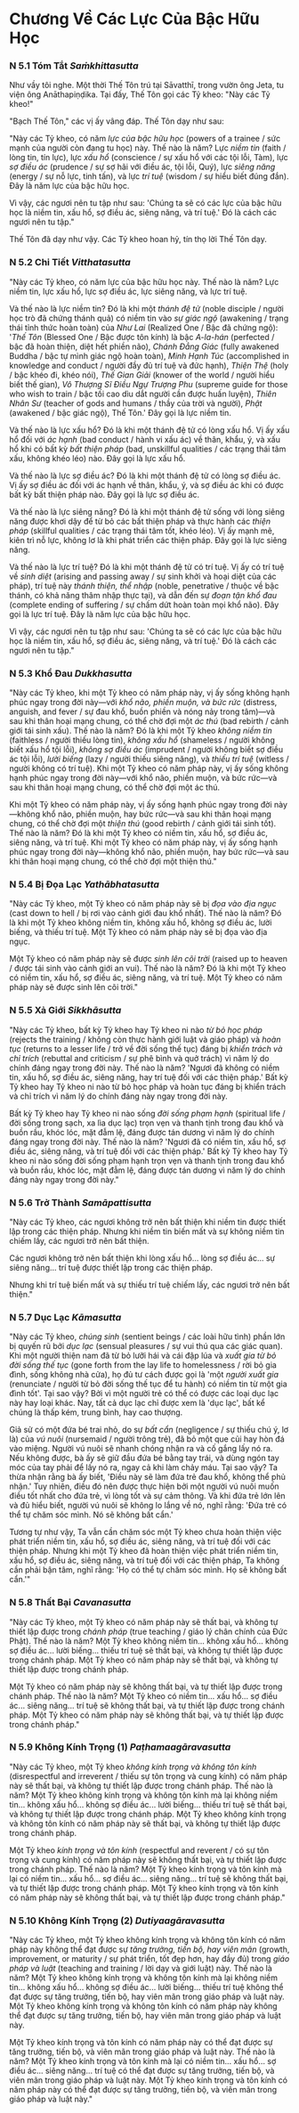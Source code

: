 # Chương Về Các Lực Của Bậc Hữu Học

### N 5.1 Tóm Tắt *Saṁkhittasutta*

Như vầy tôi nghe. Một thời Thế Tôn trú tại
Sāvatthī, trong vườn ông Jeta, tu viện ông Anāthapiṇḍika.
Tại đấy, Thế Tôn gọi các Tỷ kheo: "Này các Tỷ kheo!"

"Bạch Thế Tôn," các vị ấy vâng đáp. Thế Tôn dạy như sau:

"Này các Tỷ kheo, có năm *lực của bậc hữu học* (powers of a trainee / sức mạnh của người còn đang tu học) này. Thế nào là năm?
Lực *niềm tin* (faith / lòng tin, tín lực), lực *xấu hổ* (conscience / sự xấu hổ với các tội lỗi, Tàm), lực *sợ điều ác* (prudence / sự sợ hãi với điều ác, tội lỗi, Quý), lực *siêng năng* (energy / sự nỗ lực, tinh tấn), và lực *trí tuệ* (wisdom / sự hiểu biết đúng đắn). Đây là
năm lực của bậc hữu học.

Vì vậy, các ngươi nên tu tập như sau: 'Chúng ta sẽ có các lực của bậc hữu học là niềm tin, xấu hổ, sợ điều ác, siêng năng, và trí tuệ.' Đó là cách các ngươi nên tu tập."

Thế Tôn đã dạy như vậy. Các Tỷ kheo hoan hỷ, tín thọ lời Thế Tôn dạy.

<!--pg-->
### N 5.2 Chi Tiết *Vitthatasutta*

"Này các Tỷ kheo, có năm lực của bậc hữu học này. Thế nào là năm? Lực niềm tin, lực xấu hổ, lực sợ điều ác, lực siêng năng, và lực trí tuệ.

Và thế nào là lực niềm tin? Đó là khi một *thánh đệ tử* (noble disciple / người học trò đã chứng thánh quả) có niềm tin vào *sự giác ngộ* (awakening / trạng thái tỉnh thức hoàn toàn) của *Như Lai* (Realized One / Bậc đã chứng ngộ): '*Thế Tôn* (Blessed One / Bậc được tôn kính) là bậc *A-la-hán* (perfected / bậc đã hoàn thiện, diệt hết phiền não), *Chánh Đẳng Giác* (fully awakened Buddha / bậc tự mình giác ngộ hoàn toàn), *Minh Hạnh Túc* (accomplished in knowledge and conduct / người đầy đủ trí tuệ và đức hạnh), *Thiện Thệ* (holy / bậc khéo đi, khéo nói), *Thế Gian Giải* (knower of the world / người hiểu biết thế gian), *Vô Thượng Sĩ Điều Ngự Trượng Phu* (supreme guide for those who wish to train / bậc tối cao dìu dắt người cần được huấn luyện), *Thiên Nhân Sư* (teacher of gods and humans / thầy của trời và người), *Phật* (awakened / bậc giác ngộ), Thế Tôn.' Đây gọi là lực niềm tin.

Và thế nào là lực xấu hổ? Đó là khi một thánh đệ tử có lòng xấu hổ. Vị ấy xấu hổ đối với *ác hạnh* (bad conduct / hành vi xấu ác) về thân, khẩu, ý, và xấu hổ khi có bất kỳ *bất thiện pháp* (bad, unskillful qualities / các trạng thái tâm xấu, không khéo léo) nào. Đây gọi là lực xấu hổ.

Và thế nào là lực sợ điều ác? Đó là khi một thánh đệ tử có lòng sợ điều ác. Vị ấy sợ điều ác đối với ác hạnh về thân, khẩu, ý, và sợ điều ác khi có được bất kỳ bất thiện pháp nào. Đây gọi là lực sợ điều ác.

Và thế nào là lực siêng năng? Đó là khi một thánh đệ tử sống với lòng siêng năng được khơi dậy để từ bỏ các bất thiện pháp và thực hành các *thiện pháp* (skillful qualities / các trạng thái tâm tốt, khéo léo). Vị ấy mạnh mẽ, kiên trì nỗ lực, không lơ là khi phát triển các thiện pháp. Đây gọi là lực siêng năng.

Và thế nào là lực trí tuệ? Đó là khi một thánh đệ tử có trí tuệ. Vị ấy có trí tuệ về *sinh diệt* (arising and passing away / sự sinh khởi và hoại diệt của các pháp), trí tuệ này *thánh thiện, thể nhập* (noble, penetrative / thuộc về bậc thánh, có khả năng thâm nhập thực tại), và dẫn đến sự *đoạn tận khổ đau* (complete ending of suffering / sự chấm dứt hoàn toàn mọi khổ não). Đây gọi là lực trí tuệ. Đây là năm lực của bậc hữu học.

Vì vậy, các ngươi nên tu tập như sau: 'Chúng ta sẽ có các lực của bậc hữu học là niềm tin, xấu hổ, sợ điều ác, siêng năng, và trí tuệ.' Đó là cách các ngươi nên tu tập."

<!--pg-->
### N 5.3 Khổ Đau *Dukkhasutta*

"Này các Tỷ kheo, khi một Tỷ kheo có năm pháp này, vị ấy sống không hạnh phúc ngay trong đời này—với *khổ não, phiền muộn, và bức rức* (distress, anguish, and fever / sự đau khổ, buồn phiền và nóng nảy trong tâm)—và sau khi thân hoại mạng chung, có thể chờ đợi một *ác thú* (bad rebirth / cảnh giới tái sinh xấu). Thế nào là năm? Đó là khi một Tỷ kheo *không niềm tin* (faithless / người thiếu lòng tin), *không xấu hổ* (shameless / người không biết xấu hổ tội lỗi), *không sợ điều ác* (imprudent / người không biết sợ điều ác tội lỗi), *lười biếng* (lazy / người thiếu siêng năng), và *thiếu trí tuệ* (witless / người không có trí tuệ). Khi một Tỷ kheo có năm pháp này, vị ấy sống không hạnh phúc ngay trong đời này—với khổ não, phiền muộn, và bức rức—và sau khi thân hoại mạng chung, có thể chờ đợi một ác thú.

Khi một Tỷ kheo có năm pháp này, vị ấy sống hạnh phúc ngay trong đời này—không khổ não, phiền muộn, hay bức rức—và sau khi thân hoại mạng chung, có thể chờ đợi một *thiện thú* (good rebirth / cảnh giới tái sinh tốt). Thế nào là năm? Đó là khi một Tỷ kheo có niềm tin, xấu hổ, sợ điều ác, siêng năng, và trí tuệ. Khi một Tỷ kheo có năm pháp này, vị ấy sống hạnh phúc ngay trong đời này—không khổ não, phiền muộn, hay bức rức—và sau khi thân hoại mạng chung, có thể chờ đợi một thiện thú."

<!--pg-->
### N 5.4 Bị Đọa Lạc *Yathābhatasutta*

"Này các Tỷ kheo, một Tỷ kheo có năm pháp này sẽ bị *đọa vào địa ngục* (cast down to hell / bị rơi vào cảnh giới đau khổ nhất). Thế nào là năm? Đó là khi một Tỷ kheo không niềm tin, không xấu hổ, không sợ điều ác, lười biếng, và thiếu trí tuệ. Một Tỷ kheo có năm pháp này sẽ bị đọa vào địa ngục.

Một Tỷ kheo có năm pháp này sẽ được *sinh lên cõi trời* (raised up to heaven / được tái sinh vào cảnh giới an vui). Thế nào là năm? Đó là khi một Tỷ kheo có niềm tin, xấu hổ, sợ điều ác, siêng năng, và trí tuệ. Một Tỷ kheo có năm pháp này sẽ được sinh lên cõi trời."

<!--pg-->
### N 5.5 Xả Giới *Sikkhāsutta*

"Này các Tỷ kheo, bất kỳ Tỷ kheo hay Tỷ kheo ni nào *từ bỏ học pháp* (rejects the training / không còn thực hành giới luật và giáo pháp) và *hoàn tục* (returns to a lesser life / trở về đời sống thế tục) đáng bị *khiển trách và chỉ trích* (rebuttal and criticism / sự phê bình và quở trách) vì năm lý do chính đáng ngay trong đời này. Thế nào là năm? 'Ngươi đã không có niềm tin, xấu hổ, sợ điều ác, siêng năng, hay trí tuệ đối với các thiện pháp.' Bất kỳ Tỷ kheo hay Tỷ kheo ni nào từ bỏ học pháp và hoàn tục đáng bị khiển trách và chỉ trích vì năm lý do chính đáng này ngay trong đời này.

Bất kỳ Tỷ kheo hay Tỷ kheo ni nào sống *đời sống phạm hạnh* (spiritual life / đời sống trong sạch, xa lìa dục lạc) trọn vẹn và thanh tịnh trong đau khổ và buồn rầu, khóc lóc, mặt đẫm lệ, đáng được tán dương vì năm lý do chính đáng ngay trong đời này. Thế nào là năm? 'Ngươi đã có niềm tin, xấu hổ, sợ điều ác, siêng năng, và trí tuệ đối với các thiện pháp.' Bất kỳ Tỷ kheo hay Tỷ kheo ni nào sống đời sống phạm hạnh trọn vẹn và thanh tịnh trong đau khổ và buồn rầu, khóc lóc, mặt đẫm lệ, đáng được tán dương vì năm lý do chính đáng này ngay trong đời này."

<!--pg-->
### N 5.6 Trở Thành *Samāpattisutta*

"Này các Tỷ kheo, các ngươi không trở nên bất thiện khi niềm tin được thiết lập trong các thiện pháp. Nhưng khi niềm tin biến mất và sự không niềm tin chiếm lấy, các ngươi trở nên bất thiện.

Các ngươi không trở nên bất thiện khi lòng xấu hổ... lòng sợ điều ác... sự siêng năng... trí tuệ được thiết lập trong các thiện pháp.

Nhưng khi trí tuệ biến mất và sự thiếu trí tuệ chiếm lấy, các ngươi trở nên bất thiện."

<!--pg-->
### N 5.7 Dục Lạc *Kāmasutta*

"Này các Tỷ kheo, *chúng sinh* (sentient beings / các loài hữu tình) phần lớn bị quyến rũ bởi *dục lạc* (sensual pleasures / sự vui thú qua các giác quan). Khi một người thiện nam đã từ bỏ lưỡi hái và cái đập lúa và *xuất gia từ bỏ đời sống thế tục* (gone forth from the lay life to homelessness / rời bỏ gia đình, sống không nhà cửa), họ đủ tư cách được gọi là 'một *người xuất gia* (renunciate / người từ bỏ đời sống thế tục để tu hành) có niềm tin từ một gia đình tốt'. Tại sao vậy? Bởi vì một người trẻ có thể có được các loại dục lạc này hay loại khác. Nay, tất cả dục lạc chỉ được xem là 'dục lạc', bất kể chúng là thấp kém, trung bình, hay cao thượng.

Giả sử có một đứa bé trai nhỏ, do sự *bất cẩn* (negligence / sự thiếu chú ý, lơ là) của *vú nuôi* (nursemaid / người trông trẻ), đã bỏ một que củi hay hòn đá vào miệng. Người vú nuôi sẽ nhanh chóng nhận ra và cố gắng lấy nó ra. Nếu không được, bà ấy sẽ giữ đầu đứa bé bằng tay trái, và dùng ngón tay móc của tay phải để lấy nó ra, ngay cả khi làm chảy máu. Tại sao vậy? Ta thừa nhận rằng bà ấy biết, 'Điều này sẽ làm đứa trẻ đau khổ, không thể phủ nhận.' Tuy nhiên, điều đó nên được thực hiện bởi một người vú nuôi muốn điều tốt nhất cho đứa trẻ, vì lòng tốt và sự cảm thông. Và khi đứa trẻ lớn lên và đủ hiểu biết, người vú nuôi sẽ không lo lắng về nó, nghĩ rằng: 'Đứa trẻ có thể tự chăm sóc mình. Nó sẽ không bất cẩn.'

Tương tự như vậy, Ta vẫn cần chăm sóc một Tỷ kheo chưa hoàn thiện việc phát triển niềm tin, xấu hổ, sợ điều ác, siêng năng, và trí tuệ đối với các thiện pháp. Nhưng khi một Tỷ kheo đã hoàn thiện việc phát triển niềm tin, xấu hổ, sợ điều ác, siêng năng, và trí tuệ đối với các thiện pháp, Ta không cần phải bận tâm, nghĩ rằng: 'Họ có thể tự chăm sóc mình. Họ sẽ không bất cẩn.'"

<!--pg-->
### N 5.8 Thất Bại *Cavanasutta*

"Này các Tỷ kheo, một Tỷ kheo có năm pháp này sẽ thất bại, và không tự thiết lập được trong *chánh pháp* (true teaching / giáo lý chân chính của Đức Phật). Thế nào là năm? Một Tỷ kheo không niềm tin... không xấu hổ... không sợ điều ác... lười biếng... thiếu trí tuệ sẽ thất bại, và không tự thiết lập được trong chánh pháp. Một Tỷ kheo có năm pháp này sẽ thất bại, và không tự thiết lập được trong chánh pháp.

Một Tỷ kheo có năm pháp này sẽ không thất bại, và tự thiết lập được trong chánh pháp. Thế nào là năm? Một Tỷ kheo có niềm tin... xấu hổ... sợ điều ác... siêng năng... trí tuệ sẽ không thất bại, và tự thiết lập được trong chánh pháp. Một Tỷ kheo có năm pháp này sẽ không thất bại, và tự thiết lập được trong chánh pháp."

<!--pg-->
### N 5.9 Không Kính Trọng (1) *Paṭhamaagāravasutta*

"Này các Tỷ kheo, một Tỷ kheo *không kính trọng và không tôn kính* (disrespectful and irreverent / thiếu sự tôn trọng và cung kính) có năm pháp này sẽ thất bại, và không tự thiết lập được trong chánh pháp. Thế nào là năm? Một Tỷ kheo không kính trọng và không tôn kính mà lại không niềm tin... không xấu hổ... không sợ điều ác... lười biếng... thiếu trí tuệ sẽ thất bại, và không tự thiết lập được trong chánh pháp. Một Tỷ kheo không kính trọng và không tôn kính có năm pháp này sẽ thất bại, và không tự thiết lập được trong chánh pháp.

Một Tỷ kheo *kính trọng và tôn kính* (respectful and reverent / có sự tôn trọng và cung kính) có năm pháp này sẽ không thất bại, và tự thiết lập được trong chánh pháp. Thế nào là năm? Một Tỷ kheo kính trọng và tôn kính mà lại có niềm tin... xấu hổ... sợ điều ác... siêng năng... trí tuệ sẽ không thất bại, và tự thiết lập được trong chánh pháp. Một Tỷ kheo kính trọng và tôn kính có năm pháp này sẽ không thất bại, và tự thiết lập được trong chánh pháp."

<!--pg-->
### N 5.10 Không Kính Trọng (2) *Dutiyaagāravasutta*

"Này các Tỷ kheo, một Tỷ kheo không kính trọng và không tôn kính có năm pháp này không thể đạt được sự *tăng trưởng, tiến bộ, hay viên mãn* (growth, improvement, or maturity / sự phát triển, tốt đẹp hơn, hay đầy đủ) trong *giáo pháp và luật* (teaching and training / lời dạy và giới luật) này. Thế nào là năm? Một Tỷ kheo không kính trọng và không tôn kính mà lại không niềm tin... không xấu hổ... không sợ điều ác... lười biếng... thiếu trí tuệ không thể đạt được sự tăng trưởng, tiến bộ, hay viên mãn trong giáo pháp và luật này. Một Tỷ kheo không kính trọng và không tôn kính có năm pháp này không thể đạt được sự tăng trưởng, tiến bộ, hay viên mãn trong giáo pháp và luật này.

Một Tỷ kheo kính trọng và tôn kính có năm pháp này có thể đạt được sự tăng trưởng, tiến bộ, và viên mãn trong giáo pháp và luật này. Thế nào là năm? Một Tỷ kheo kính trọng và tôn kính mà lại có niềm tin... xấu hổ... sợ điều ác... siêng năng... trí tuệ có thể đạt được sự tăng trưởng, tiến bộ, và viên mãn trong giáo pháp và luật này. Một Tỷ kheo kính trọng và tôn kính có năm pháp này có thể đạt được sự tăng trưởng, tiến bộ, và viên mãn trong giáo pháp và luật này."